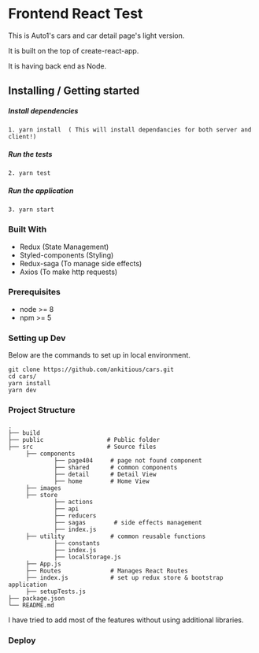 
# Frontend React Test

This is Auto1's cars and car detail page's light version.

It is built on the top of create-react-app.

It is having back end as Node.

## Installing / Getting started

##### Install dependencies
```
1. yarn install  ( This will install dependancies for both server and client!)
```
##### Run the tests
```
2. yarn test
```

##### Run the application
```
3. yarn start
```

### Built With

- Redux (State Management)
- Styled-components (Styling)
- Redux-saga (To manage side effects)
- Axios (To make http requests)

### Prerequisites

- node >= 8
- npm >= 5

### Setting up Dev

Below are the commands to set up in local environment. 
```shell
git clone https://github.com/ankitious/cars.git
cd cars/
yarn install
yarn dev
```

### Project Structure

    .
    ├── build         
    ├── public                  # Public folder
    ├── src                     # Source files 
         ├── components
                 ├── page404     # page not found component
                 ├── shared      # common components
                 ├── detail      # Detail View
                 ├── home        # Home View
         ├── images
         ├── store
                 ├── actions    
                 ├── api
                 ├── reducers
                 ├── sagas        # side effects management
                 ├── index.js
         ├── utility             # common reusable functions
                 ├── constants
                 ├── index.js
                 ├── localStorage.js
         ├── App.js
         ├── Routes              # Manages React Routes        
         ├── index.js            # set up redux store & bootstrap application 
         ├── setupTests.js
    ├── package.json                  
    └── README.md

I have tried to add most of the features without using additional libraries. 

### Deploy



